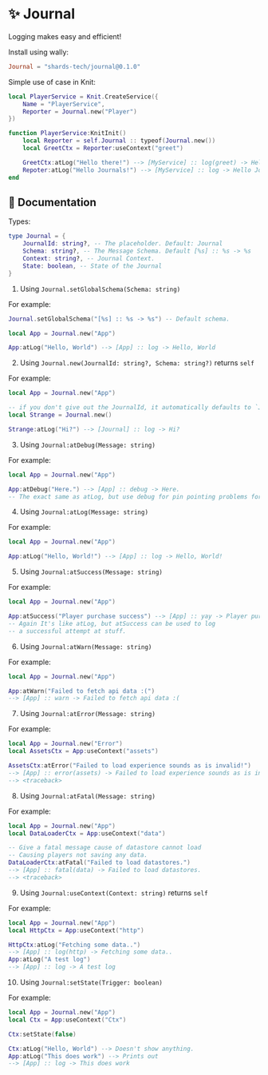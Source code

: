 # ✨ Journal

Logging makes easy and efficient! 

Install using wally: 

```toml
Journal = "shards-tech/journal@0.1.0"
```

Simple use of case in Knit:

```lua
local PlayerService = Knit.CreateService({
    Name = "PlayerService",
    Reporter = Journal.new("Player")
})

function PlayerService:KnitInit()
    local Reporter = self.Journal :: typeof(Journal.new())
    local GreetCtx = Reporter:useContext("greet")

    GreetCtx:atLog("Hello there!") --> [MyService] :: log(greet) -> Hello there!
    Repoter:atLog("Hello Journals!") --> [MyService] :: log -> Hello Journals!
end
```

## 📃 Documentation

Types:

```lua
type Journal = {
    JournalId: string?, -- The placeholder. Default: Journal
    Schema: string?, -- The Message Schema. Default [%s] :: %s -> %s
    Context: string?, -- Journal Context.
    State: boolean, -- State of the Journal
}
```

1. Using `Journal.setGlobalSchema(Schema: string)` 

For example:

```lua
Journal.setGlobalSchema("[%s] :: %s -> %s") -- Default schema.

local App = Journal.new("App")

App:atLog("Hello, World") --> [App] :: log -> Hello, World
```

2. Using `Journal.new(JournalId: string?, Schema: string?)` returns `self`

For example:

```lua
local App = Journal.new("App")

-- if you don't give out the JournalId, it automatically defaults to `Journal`
local Strange = Journal.new()

Strange:atLog("Hi?") --> [Journal] :: log -> Hi?
```

3. Using `Journal:atDebug(Message: string)`

For example:

```lua
local App = Journal.new("App")

App:atDebug("Here.") --> [App] :: debug -> Here.
-- The exact same as atLog, but use debug for pin pointing problems for developer.
```

4. Using `Journal:atLog(Message: string)`

For example:

```lua
local App = Journal.new("App")

App:atLog("Hello, World!") --> [App] :: log -> Hello, World!    
```

5. Using `Journal:atSuccess(Message: string)`

For example:

```lua
local App = Journal.new("App")

App:atSuccess("Player purchase success") --> [App] :: yay -> Player purchase success.
-- Again It's like atLog, but atSuccess can be used to log
-- a successful attempt at stuff.
```

6. Using `Journal:atWarn(Message: string)`

For example:

```lua
local App = Journal.new("App")

App:atWarn("Failed to fetch api data :(") 
--> [App] :: warn -> Failed to fetch api data :(
```

7. Using `Journal:atError(Message: string)`

For example:

```lua
local App = Journal.new("Error")
local AssetsCtx = App:useContext("assets")

AssetsCtx:atError("Failed to load experience sounds as is invalid!")
--> [App] :: error(assets) -> Failed to load experience sounds as is invalid!
--> <traceback>
```

8. Using `Journal:atFatal(Message: string)`

For example:

```lua
local App = Journal.new("App")
local DataLoaderCtx = App:useContext("data")

-- Give a fatal message cause of datastore cannot load
-- Causing players not saving any data.
DataLoaderCtx:atFatal("Failed to load datastores.")
--> [App] :: fatal(data) -> Failed to load datastores. 
--> <traceback>
```

9. Using `Journal:useContext(Context: string)` returns `self`

For example:

```lua
local App = Journal.new("App")
local HttpCtx = App:useContext("http")

HttpCtx:atLog("Fetching some data..")
--> [App] :: log(http) -> Fetching some data..
App:atLog("A test log")
--> [App] :: log -> A test log
```

10. Using `Journal:setState(Trigger: boolean)`

For example:

```lua
local App = Journal.new("App")
local Ctx = App:useContext("Ctx")

Ctx:setState(false)

Ctx:atLog("Hello, World") --> Doesn't show anything.
App:atLog("This does work") --> Prints out 
--> [App] :: log -> This does work
```
